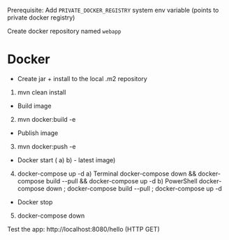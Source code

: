 Prerequisite:
Add `PRIVATE_DOCKER_REGISTRY` system env variable (points to private docker registry)

Create docker repository named `webapp`

# Docker
- Create jar + install to the local .m2 repository
1) mvn clean install
- Build image
2) mvn docker:build -e
- Publish image
3) mvn docker:push -e
- Docker start ( a) b) - latest image)
4) docker-compose up -d
  a) Terminal
   docker-compose down && docker-compose build --pull && docker-compose up -d
  b) PowerShell
   docker-compose down ; docker-compose build --pull ; docker-compose up -d
- Docker stop
5) docker-compose down

Test the app:
http://localhost:8080/hello  (HTTP GET)